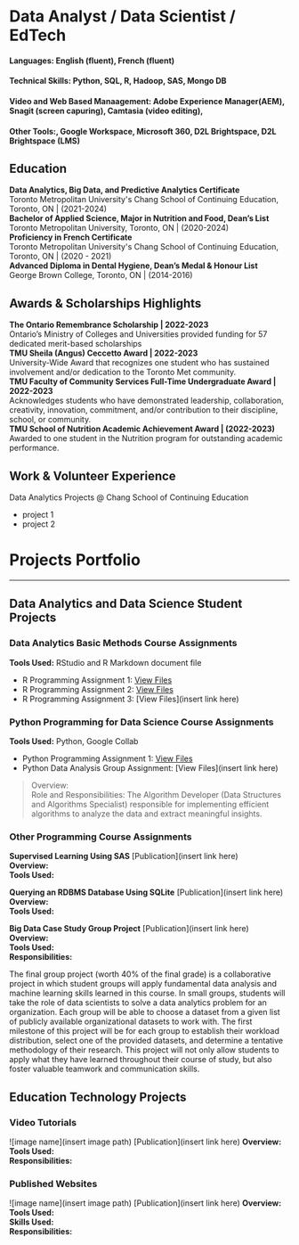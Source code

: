 # Data Analyst / Data Scientist / EdTech

#### Languages: English (fluent), French (fluent) 
#### Technical Skills: Python, SQL, R, Hadoop, SAS, Mongo DB  
#### Video and Web Based Manaagement: Adobe Experience Manager(AEM), Snagit (screen capuring), Camtasia (video editing),  
#### Other Tools:, Google Workspace, Microsoft 360, D2L Brightspace, D2L Brightspace (LMS)

## Education
 **Data Analytics, Big Data, and Predictive Analytics Certificate** <br />
Toronto Metropolitan University's Chang School of Continuing Education, Toronto, ON | (2021-2024) <br />
**Bachelor of Applied Science, Major in Nutrition and Food, Dean’s List** <br />
Toronto Metropolitan University, Toronto, ON | (2020-2024) <br />
**Proficiency in French Certificate** <br />
Toronto Metropolitan University's Chang School of Continuing Education, Toronto, ON | (2020 - 2021) <br />
**Advanced Diploma in Dental Hygiene, Dean’s Medal &  Honour List** <br />
George Brown College, Toronto, ON | (2014-2016)

## Awards & Scholarships Highlights
**The Ontario Remembrance Scholarship	| 2022-2023** <br />
Ontario’s Ministry of Colleges and Universities provided funding for 57 dedicated merit-based scholarships <br />
**TMU Sheila (Angus) Ceccetto Award |	2022-2023** <br />
University-Wide Award that recognizes one student who has sustained involvement and/or dedication to the Toronto Met community. <br />
**TMU Faculty of Community Services Full-Time Undergraduate Award |	2022-2023** <br />
Acknowledges students who have demonstrated leadership, collaboration, creativity, innovation, commitment, and/or contribution to their discipline, school, or community. <br />
**TMU School of Nutrition Academic Achievement Award |	(2022-2023)** <br />
Awarded to one student in the Nutrition program for outstanding academic performance.

## Work & Volunteer Experience
Data Analytics Projects @ Chang School of Continuing Education
- project 1
- project 2

# Projects Portfolio
---
## Data Analytics and Data Science Student Projects

### Data Analytics Basic Methods Course Assignments
**Tools Used:** RStudio and R Markdown document file <br />
- R Programming Assignment 1: [View Files](https://github.com/stephbois/stephbois.github.io/tree/main/assets/projects/r_programming/assignment_1) <br />
- R Programming Assignment 2: [View Files](/assets/projects/r_programming/assignment_2) <br />
- R Programming Assignment 3: [View Files](insert link here) <br />

### Python Programming for Data Science Course Assignments 
**Tools Used:** Python, Google Collab <br />
- Python Programming Assignment 1: [View Files](/assets/projects/CIND830_Fall2023_Assignment1_Q.ipynb%20-%20Colaboratory_Stephanie_Boissonneault_V2.pdf) <br />
- Python Data Analysis Group Assignment: [View Files](insert link here) <br />
 > Overview: <br />
 > Role and Responsibilities: The Algorithm Developer (Data Structures and Algorithms Specialist) responsible for implementing efficient algorithms to analyze the data and extract meaningful insights. 

### Other Programming Course Assignments 
**Supervised Learning Using SAS** [Publication](insert link here) <br />
**Overview:** <br />
**Tools Used:** <br />

**Querying an RDBMS Database Using SQLite** [Publication](insert link here)  <br />
**Overview:** <br />
**Tools Used:** <br />

**Big Data Case Study Group Project** [Publication](insert link here) <br />
**Overview:** <br />
**Tools Used:** <br />
**Responsibilities:** <br />

The final group project (worth 40% of the final grade) is a collaborative project in which
student groups will apply fundamental data analysis and machine learning skills learned in
this course. In small groups, students will take the role of data scientists to solve a data
analytics problem for an organization. Each group will be able to choose a dataset from a
given list of publicly available organizational datasets to work with.
The first milestone of this project will be for each group to establish their workload
distribution, select one of the provided datasets, and determine a tentative methodology of
their research.
This project will not only allow students to apply what they have learned throughout their
course of study, but also foster valuable teamwork and communication skills.


## Education Technology Projects

### Video Tutorials
![image name](insert image path)
[Publication](insert link here)
**Overview:** <br />
**Tools Used:** <br />
**Responsibilities:** <br />

### Published Websites
![image name](insert image path)
[Publication](insert link here)
**Overview:** <br />
**Tools Used:** <br />
**Skills Used:** <br />
**Responsibilities:** <br />

